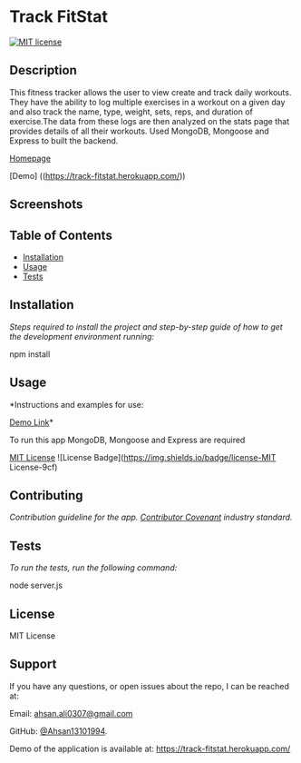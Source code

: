 

  # Track FitStat
  
[![MIT license](https://img.shields.io/badge/License-MIT-blue.svg)](https://opensource.org/licenses/MIT)

  ## Description 
  
  This fitness tracker allows the user to view create and track daily workouts. They have the ability to log multiple exercises in a workout on a given day and also track the name, type, weight, sets, reps, and duration of exercise.The data from these logs are then analyzed on the stats page that provides details of all their workouts. Used MongoDB, Mongoose and Express to built the backend.

  [Homepage]((https://github.com/Devesh-p1/fitness_tracker.git))

  [Demo] ((https://track-fitstat.herokuapp.com/))

  ## Screenshots

  ## Table of Contents
  * [Installation](#installation)
  * [Usage](#usage)
  * [Tests](#tests)


  ## Installation
  
  *Steps required to install the project and step-by-step guide of how to get the development environment running:*
  
  npm install

  ## Usage 
  
  *Instructions and examples for use:
   
  [Demo Link](https://drive.google.com/file/d/1lt_5fTS1c40iQVHQvRut7Gcmee0FBQef/view)*
  
  To run this app MongoDB, Mongoose and Express are required

  [MIT License](undefined)
  ![License Badge](https://img.shields.io/badge/license-MIT License-9cf)

  ## Contributing
 
  *Contribution guideline for the app. [Contributor Covenant](https://www.contributor-covenant.org/) industry standard.*
  

  ## Tests
  
  *To run the tests, run the following command:*
  
  node server.js

  ## License
  
  MIT License

  ## Support
  
  If you have any questions, or open issues about the repo, I can be reached at:

  Email: ahsan.ali0307@gmail.com

  GitHub: [@Ahsan13101994](https://github.com/Ahsan13101994/).

Demo of the application is available at: https://track-fitstat.herokuapp.com/
